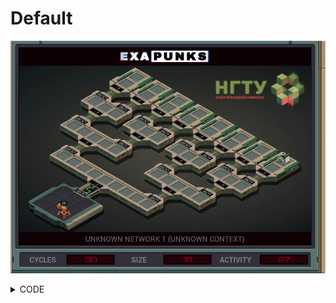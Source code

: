 # Default
![](default.gif)

<details><summary>CODE</summary>
<p>

```
LINK 800

MARK LOOP
ADDI X 1 X
TEST X = 4
TJMP END

REPL FORK
NOTE PARENT
LINK 800
JUMP LOOP

MARK FORK
NOTE CHILD
LINK 801
JUMP LOOP

MARK END
KILL
GRAB 276

@REP 4
LINK -1
@END
```
</p>
</details>
